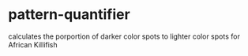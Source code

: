 # pattern-quantifier
 calculates the porportion of darker color spots to lighter color spots for African Killifish

